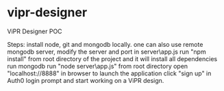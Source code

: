 # vipr-designer
ViPR Designer POC

Steps:
install node, git and mongodb locally.
one can also use remote mongodb server, modify the server and port in server\app.js
run "npm install" from root directory of the project and it will install all dependencies
run mongodb
run "node server\app.js" from root directory
open "localhost://8888" in browser to launch the application
click "sign up" in Auth0 login prompt and start working on a ViPR design.



